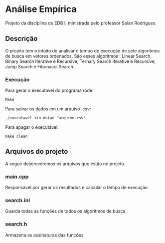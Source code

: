 # Análise Empírica

Projeto da disciplina de EDB I, ministrada pelo professor Selan Rodrigues.

## Descrição

O projeto tem o intuito de analisar o tempo de execução de sete algoritmos de busca em vetores ordenados.
São esses algoritmos : Linear Search, Binary Search Iterative e Recursive, Ternary Search Iterative e Recursive, Jump Search e Fibonacci Search.

### Execução

Para gerar o executavel do programa rode:

```
Make
```
Para salvar os dados em um arquivo .csv:

```
./executavel <in.data> "arquivo.csv"
```
Para apagar o executável:

```
make clean
```

## Arquivos do projeto

A seguir descreveremos os arquivos que estão no projeto.

### main.cpp

Responsável por gerar os resultados e calcular o tempo de execução

### search.inl

Guarda todas as funções de todos os algoritmos de busca.

### search.h

Armazena as assinaturas das funções